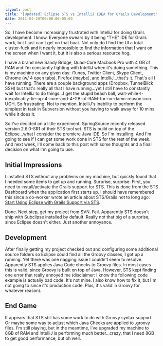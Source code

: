 ```yaml
---
layout: post
title: "[Updated] Eclipse STS vs IntelliJ IDEA for Grails Development"
date: 2011-04-20T00:00:00-05:00
---
```


So, I have become increasingly frustrated with IntelliJ for doing Grails development. I know. Everyone swears by it being "THE" IDE for Grails work, but I just can't get on that boat. Not only do I find the UI a total cluster-fuck and it nearly impossible to find the information that I want on the screen when I want it, but it is also a serious resource hog.</p>

<!-- more -->

I have a brand new Sandy Bridge, Quad-Core Macbook Pro with 4 GB of RAM and I'm constantly fighting with IntelliJ when it's doing something. This is my machine on any given day: iTunes, Twitter Client, Skype Client, Chrome (w/ 4 open tabs), Firefox (maybe), and IntelliJ...that's it. That's all I have running. There are a couple background apps (Dropbox, TunnelBlick SSH) but that's really all that I have running...yet I still have to constantly wait for IntelliJ to do things...I get the stupid beach ball, wait-while-I-inexplicably-tie-up-4-core-and-4-GB-of-RAM-for-no-damn-reason icon. UGH. So frustrating. Not to mention, IntelliJ's inability to perform the simplest in task in Subversion without you having to walk away for 10 mins while it does it.

So I've decided on a little experiment. SpringSource recently released version 2.6.0-SR1 of their STS tool set. STS is build on top of the Eclipse...what I consider the premiere Java IDE. So I'm installing. And I'm going to see if I can get some work done in STS for the rest of the week. And next week, I'll come back to this post with some thoughts and a final decision on what I'm going to use.

## Initial Impressions

I installed STS without any problems on my machine, but quickly found that I needed some items to get up and running. Surprise, surprise. First, you need to install/activate the Grails support for STS. This is done from the STS Dashboard when the application first starts up. I should have remembered this since a co-worker wrote an article about STS/Grails not to long ago: [Start Using Eclipse with Grails Support via STS](http://www.objectpartners.com/2011/02/15/start-using-eclipse-with-grails-support-via-sts/).

Done. Next step, get my project from SVN. Fail. Apparently STS doesn't ship with Subclipse installed by default. Really not that big of a surprise, since Eclipse doesn't either. Just another annoyance.

## Development

After finally getting my project checked out and configuring some additional source folders so Eclipse could find all the Groovy classes, I got up a running. Yet there was one nagging issue I couldn't seem to resolve. Apparently STS applies Java Code checks to Groovy files. In most cases this is valid, since Groovy is built on top of Java. However, STS kept finding one error that really annoyed me (disclaimer: I know the following code example is actually bad code. It's not mine. I also know how to fix it, but I'm not going to since it's production code. Plus, it's valid in Groovy for whatever reason).

## End Game

It appears that STS still has some work to do with Groovy syntax support. Or maybe some way to adjust which Java Checks are applied to .groovy files. I'm still playing, but in the meantime, I've upgraded my machine to 8GB of RAM and IntelliJ is performing much better&hellip;crazy, that I need 8GB to get good performance, but oh well.
